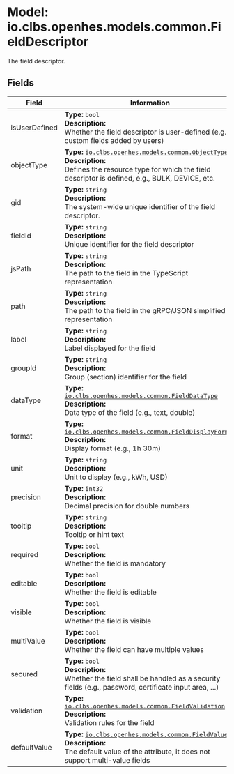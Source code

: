# Model: io.clbs.openhes.models.common.FieldDescriptor

The field descriptor.

## Fields

| Field | Information |
| --- | --- |
| isUserDefined | <b>Type:</b> `bool`<br><b>Description:</b><br>Whether the field descriptor is user-defined (e.g., custom fields added by users) |
| objectType | <b>Type:</b> [`io.clbs.openhes.models.common.ObjectType`](model-io-clbs-openhes-models-common-objecttype.md)<br><b>Description:</b><br>Defines the resource type for which the field descriptor is defined, e.g., BULK, DEVICE, etc. |
| gid | <b>Type:</b> `string`<br><b>Description:</b><br>The system-wide unique identifier of the field descriptor. |
| fieldId | <b>Type:</b> `string`<br><b>Description:</b><br>Unique identifier for the field descriptor |
| jsPath | <b>Type:</b> `string`<br><b>Description:</b><br>The path to the field in the TypeScript representation |
| path | <b>Type:</b> `string`<br><b>Description:</b><br>The path to the field in the gRPC/JSON simplified representation |
| label | <b>Type:</b> `string`<br><b>Description:</b><br>Label displayed for the field |
| groupId | <b>Type:</b> `string`<br><b>Description:</b><br>Group (section) identifier for the field |
| dataType | <b>Type:</b> [`io.clbs.openhes.models.common.FieldDataType`](model-io-clbs-openhes-models-common-fielddatatype.md)<br><b>Description:</b><br>Data type of the field (e.g., text, double) |
| format | <b>Type:</b> [`io.clbs.openhes.models.common.FieldDisplayFormat`](model-io-clbs-openhes-models-common-fielddisplayformat.md)<br><b>Description:</b><br>Display format (e.g., 1h 30m) |
| unit | <b>Type:</b> `string`<br><b>Description:</b><br>Unit to display (e.g., kWh, USD) |
| precision | <b>Type:</b> `int32`<br><b>Description:</b><br>Decimal precision for double numbers |
| tooltip | <b>Type:</b> `string`<br><b>Description:</b><br>Tooltip or hint text |
| required | <b>Type:</b> `bool`<br><b>Description:</b><br>Whether the field is mandatory |
| editable | <b>Type:</b> `bool`<br><b>Description:</b><br>Whether the field is editable |
| visible | <b>Type:</b> `bool`<br><b>Description:</b><br>Whether the field is visible |
| multiValue | <b>Type:</b> `bool`<br><b>Description:</b><br>Whether the field can have multiple values |
| secured | <b>Type:</b> `bool`<br><b>Description:</b><br>Whether the field shall be handled as a security fields (e.g., password, certificate input area, ...) |
| validation | <b>Type:</b> [`io.clbs.openhes.models.common.FieldValidation`](model-io-clbs-openhes-models-common-fieldvalidation.md)<br><b>Description:</b><br>Validation rules for the field |
| defaultValue | <b>Type:</b> [`io.clbs.openhes.models.common.FieldValue`](model-io-clbs-openhes-models-common-fieldvalue.md)<br><b>Description:</b><br>The default value of the attribute, it does not support multi-value fields |

